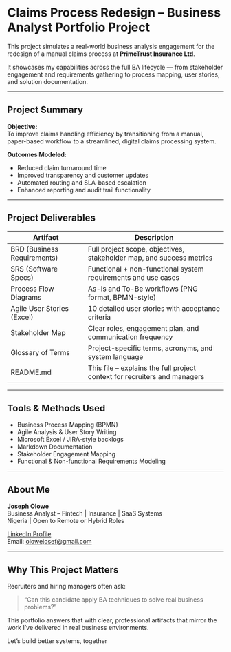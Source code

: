 #  Claims Process Redesign – Business Analyst Portfolio Project

This project simulates a real-world business analysis engagement for the redesign of a manual claims process at **PrimeTrust Insurance Ltd**.

It showcases my capabilities across the full BA lifecycle — from stakeholder engagement and requirements gathering to process mapping, user stories, and solution documentation.

---

##  Project Summary

**Objective:**  
To improve claims handling efficiency by transitioning from a manual, paper-based workflow to a streamlined, digital claims processing system.

**Outcomes Modeled:**  
- Reduced claim turnaround time  
- Improved transparency and customer updates  
- Automated routing and SLA-based escalation  
- Enhanced reporting and audit trail functionality

---

##  Project Deliverables

| Artifact                          | Description                                                              |
|----------------------------------|---------------------------------------------------------------------------|
|  BRD (Business Requirements)   | Full project scope, objectives, stakeholder map, and success metrics        |
|  SRS (Software Specs)          | Functional + non-functional system requirements and use cases               |
|  Process Flow Diagrams         | As-Is and To-Be workflows (PNG format, BPMN-style)                          |
|  Agile User Stories (Excel)    | 10 detailed user stories with acceptance criteria                           |
|  Stakeholder Map               | Clear roles, engagement plan, and communication frequency                   |
|  Glossary of Terms             | Project-specific terms, acronyms, and system language                       |
|  README.md                     | This file – explains the full project context for recruiters and managers   |

---

##  Tools & Methods Used

- Business Process Mapping (BPMN)
- Agile Analysis & User Story Writing
- Microsoft Excel / JIRA-style backlogs
- Markdown Documentation
- Stakeholder Engagement Mapping
- Functional & Non-functional Requirements Modeling

---

##  About Me

**Joseph Olowe**  
Business Analyst – Fintech | Insurance | SaaS Systems  
 Nigeria |  Open to Remote or Hybrid Roles

 [LinkedIn Profile](https://linkedin.com/in/joseph-olowe)  
 Email: olowejosef@gmail.com

---

##  Why This Project Matters

Recruiters and hiring managers often ask:
> “Can this candidate apply BA techniques to solve real business problems?”

This portfolio answers that with clear, professional artifacts that mirror the work I’ve delivered in real business environments.

Let’s build better systems, together 
